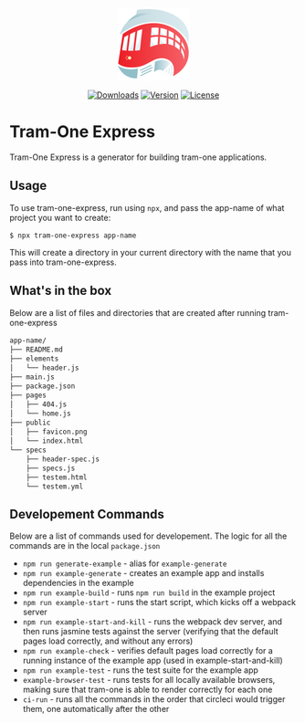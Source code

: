 <p align="center"><a href="http://tram-one.io/" target="_blank"><img src="https://raw.githubusercontent.com/Tram-One/tram-logo/master/v3/tram.svg?sanitize=true" height="128"></a></p>

<p align="center">
  <a href="https://www.npmjs.com/package/tram-one-express"><img src="https://img.shields.io/npm/dm/tram-one-express.svg" alt="Downloads"></a>
  <a href="https://www.npmjs.com/package/tram-one-express"><img src="https://img.shields.io/npm/v/tram-one-express.svg" alt="Version"></a>
  <a href="https://www.npmjs.com/package/tram-one-express"><img src="https://img.shields.io/npm/l/tram-one-express.svg" alt="License"></a>
</p>


# Tram-One Express

Tram-One Express is a generator for building tram-one applications.

## Usage
To use tram-one-express, run using `npx`, and pass the app-name of what project you want to create:
```
$ npx tram-one-express app-name
```
This will create a directory in your current directory with the name that you pass into tram-one-express.

## What's in the box
Below are a list of files and directories that are created after running tram-one-express
```
app-name/
├── README.md
├── elements
│   └── header.js
├── main.js
├── package.json
├── pages
│   ├── 404.js
│   └── home.js
├── public
│   ├── favicon.png
│   └── index.html
└── specs
    ├── header-spec.js
    ├── specs.js
    ├── testem.html
    └── testem.yml
```

## Developement Commands
Below are a list of commands used for developement. The logic for all the commands are in the local `package.json`
- `npm run generate-example` - alias for `example-generate`
- `npm run example-generate` - creates an example app and installs dependencies in the example
- `npm run example-build` - runs `npm run build` in the example project
- `npm run example-start` - runs the start script, which kicks off a webpack server
- `npm run example-start-and-kill` - runs the webpack dev server, and then runs jasmine tests against the server (verifying that the default pages load correctly, and without any errors)
- `npm run example-check` - verifies default pages load correctly for a running instance of the example app (used in example-start-and-kill)
- `npm run example-test` - runs the test suite for the example app
- `example-browser-test` - runs tests for all locally available browsers, making sure that tram-one is able to render correctly for each one
- `ci-run` - runs all the commands in the order that circleci would trigger them, one automatically after the other
